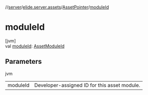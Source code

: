 //[server](../../../index.md)/[elide.server.assets](../index.md)/[AssetPointer](index.md)/[moduleId](module-id.md)

# moduleId

[jvm]\
val [moduleId](module-id.md): [AssetModuleId](../../elide.server/index.md#-803173189%2FClasslikes%2F-1343588467)

## Parameters

jvm

| | |
|---|---|
| moduleId | Developer-assigned ID for this asset module. |
